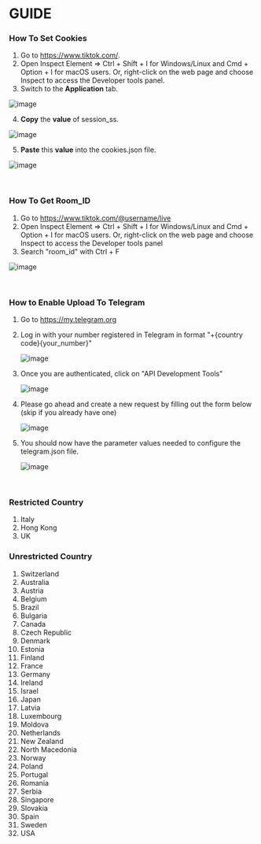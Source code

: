 # GUIDE

### How To Set Cookies
1) Go to https://www.tiktok.com/.
2) Open Inspect Element => Ctrl + Shift + I for Windows/Linux and Cmd + Option + I for macOS users. Or, right-click on the web page and choose Inspect to access the Developer tools panel.
3) Switch to the **Application** tab.

![image](https://github.com/user-attachments/assets/7a7cb64b-41fe-49ed-9d85-bc00d451b9ef)

4) **Copy** the **value** of session_ss.

![image](https://github.com/user-attachments/assets/dccd9b11-6efc-4cb9-8003-599a4fcc8957)

5) **Paste** this **value** into the cookies.json file.

![image](https://github.com/user-attachments/assets/5cd23e80-bfb0-45d4-9141-601807dc027b)

<br />

### How To Get Room_ID
1) Go to https://www.tiktok.com/@username/live
2) Open Inspect Element => Ctrl + Shift + I for Windows/Linux and Cmd + Option + I for macOS users. Or, right-click on the web page and choose Inspect to access the Developer tools panel
3) Search "room_id" with Ctrl + F

![image](https://user-images.githubusercontent.com/31160531/202849647-922d75d6-570c-43fe-a4b3-fcb795d39f92.png)

<br />

### How to Enable Upload To Telegram
1) Go to https://my.telegram.org
2) Log in with your number registered in Telegram in  format "+{country code}{your_number}"

   ![image](https://github.com/user-attachments/assets/f591b9d2-4189-4bfe-9180-f4484625eea2)

3) Once you are authenticated, click on "API Development Tools"

   ![image](https://github.com/user-attachments/assets/89900d60-851e-4c6c-a20a-892dd99f7e24)

4) Please go ahead and create a new request by filling out the form below (skip if you already have one)

   ![image](https://github.com/user-attachments/assets/3e61e39d-81d9-4c93-ae26-c6bccf6a509c)

5) You should now have the parameter values needed to configure the telegram.json file.

   ![image](https://github.com/user-attachments/assets/b0a7fe9a-cb9b-413f-a5bf-2434146c63b3)

<br />

### Restricted Country
1) Italy
2) Hong Kong
3) UK


### Unrestricted Country
1) Switzerland
2) Australia
3) Austria
4) Belgium
5) Brazil
6) Bulgaria
7) Canada
8) Czech Republic
9) Denmark
10) Estonia
11) Finland
12) France
13) Germany
14) Ireland
15) Israel
16) Japan
17) Latvia
18) Luxembourg
19) Moldova
20) Netherlands
21) New Zealand
22) North Macedonia
23) Norway
24) Poland
25) Portugal
26) Romania
27) Serbia
28) Singapore
29) Slovakia
30) Spain
31) Sweden
32) USA
